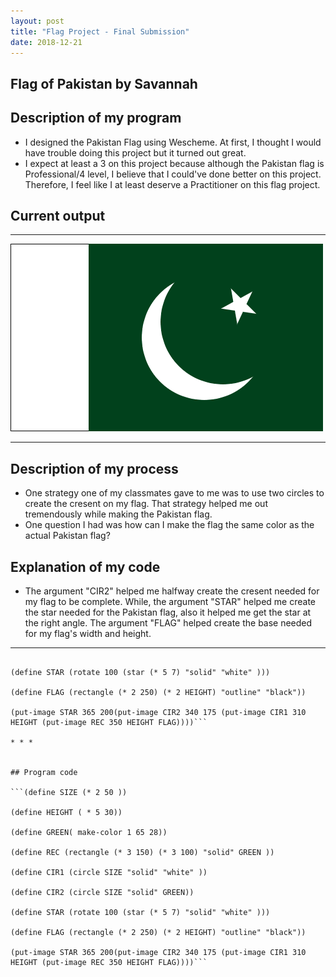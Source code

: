 ```yaml
---
layout: post
title: "Flag Project - Final Submission"
date: 2018-12-21
---
```


## Flag of Pakistan by Savannah 

## Description of my program

-   I designed the Pakistan Flag using Wescheme. At first, I thought I would have trouble doing this project but it turned out great.
-   I expect at least a 3 on this project because although the Pakistan flag is Professional/4 level, I believe that I could've done better on this project. Therefore, I feel like I at least deserve a Practitioner on this flag project. 


## Current output

* * *
![Flag](/images/FlagV2.png)
* * *

## Description of my process

- One strategy one of my classmates gave to me was to use two circles to create the cresent on my flag. That strategy helped me out tremendously while making the Pakistan flag.
- One question I had was how can I make the flag the same color as the actual Pakistan flag?

## Explanation of my code

-   The argument "CIR2" helped me halfway create the cresent needed for my flag to be complete. While, the argument "STAR" helped me create the star needed for the Pakistan flag, also it helped me get the star at the right angle. The argument "FLAG" helped create the base needed for my flag's width and height.

* * *

```(define CIR2 (circle SIZE "solid" GREEN))

(define STAR (rotate 100 (star (* 5 7) "solid" "white" )))

(define FLAG (rectangle (* 2 250) (* 2 HEIGHT) "outline" "black"))

(put-image STAR 365 200(put-image CIR2 340 175 (put-image CIR1 310 HEIGHT (put-image REC 350 HEIGHT FLAG))))```

* * *


## Program code

```(define SIZE (* 2 50 ))

(define HEIGHT ( * 5 30))

(define GREEN( make-color 1 65 28))

(define REC (rectangle (* 3 150) (* 3 100) "solid" GREEN ))

(define CIR1 (circle SIZE "solid" "white" ))

(define CIR2 (circle SIZE "solid" GREEN))

(define STAR (rotate 100 (star (* 5 7) "solid" "white" )))

(define FLAG (rectangle (* 2 250) (* 2 HEIGHT) "outline" "black"))

(put-image STAR 365 200(put-image CIR2 340 175 (put-image CIR1 310 HEIGHT (put-image REC 350 HEIGHT FLAG))))```


